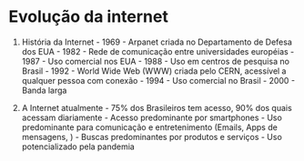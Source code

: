 # Evolução da internet
  1. História da Internet
    - 1969 - Arpanet criada no Departamento de Defesa dos EUA
    - 1982 - Rede de comunicação entre universidades européias
    - 1987 - Uso comercial nos EUA
    - 1988 - Uso em centros de pesquisa no Brasil
    - 1992 - World Wide Web (WWW) criada pelo CERN, acessível a qualquer pessoa com conexão 
    - 1994 - Uso comercial no Brasil
    - 2000 - Banda larga

  2. A Internet atualmente
    - 75% dos Brasileiros tem acesso, 90% dos quais acessam diariamente
    - Acesso predominante por smartphones
    - Uso predominante para comunicação e entretenimento (Emails, Apps de mensagens, )
    - Buscas predominantes por produtos e serviços
    - Uso potencializado pela pandemia

# 